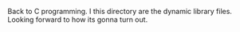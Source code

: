Back to C programming. I this directory are the dynamic library files.
Looking forward to how its gonna turn out.
